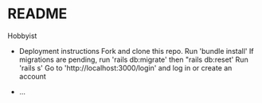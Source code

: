 # README

Hobbyist

* Deployment instructions
    Fork and clone this repo.
    Run 'bundle install'
    If migrations are pending, run 'rails db:migrate' then "rails db:reset'
    Run 'rails s'
    Go to 'http://localhost:3000/login' and log in or create an account
    

* ...
